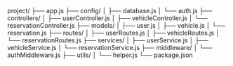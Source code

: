 project/
├── app.js
├── config/
│   ├── database.js
│   └── auth.js
├── controllers/
│   ├── userController.js
│   ├── vehicleController.js
│   └── reservationController.js
├── models/
│   ├── user.js
│   ├── vehicle.js
│   └── reservation.js
├── routes/
│   ├── userRoutes.js
│   ├── vehicleRoutes.js
│   └── reservationRoutes.js
├── services/
│   ├── userService.js
│   ├── vehicleService.js
│   └── reservationService.js
├── middleware/
│   └── authMiddleware.js
├── utils/
│   └── helper.js
└── package.json